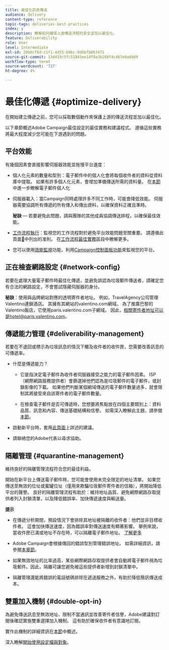 ```yaml
---
title: 最佳化訊息傳送
audience: delivery
content-type: reference
topic-tags: deliveries-best-practices
index: y
description: 瞭解如何確保上游傳送流程的安全並加以最佳化。
feature: Deliverability
role: User
level: Intermediate
exl-id: 28b0cf6d-c1f1-4d55-b9bc-0d6bfb063471
source-git-commit: 13d419c5fc51845ee14f8a3b288f4c467e0a60d9
workflow-type: tm+mt
source-wordcount: '727'
ht-degree: 4%

---
```


# 最佳化傳遞 {#optimize-delivery}

在開始建立傳遞之前，您可以採取數個動作來保護上游的傳送流程並加以最佳化。

以下章節概述Adobe Campaign最佳設定的最佳實務和建議程式。 遵循這些實務將最大程度減少您可能在下游遇到的問題。

## 平台效能

有幾個因素會直接影響伺服器效能並拖慢平台速度：

* 個人化元素的數量和型別：電子郵件中的個人化會將每個收件者的資料從資料庫中提取。 如果有許多個人化元素，會增加準備傳送所需的資料量。  在[本節](../../designing/using/personalization.md)中進一步瞭解電子郵件個人化

* 伺服器載入：當Campaign同時處理許多不同工作時，可能會降低效能。 伺服器需要協調所有傳遞的所有傳入和傳出資料，以確保資料正確且準時。

  **秘訣** — 若要避免此問題，請與團隊的其他成員協調傳送排程，以確保最佳效能。

* [工作流程執行](../../automating/using/about-workflow-execution.md)：監視您的工作流程對於避免平台效能問題至關重要。 請遵循此頁面[&#128279;](../../automating/using/monitoring-workflow-execution.md)中列出的准則。 在[工作流程最佳實務](../../automating/using/best-practices-workflows.md)區段中瞭解更多。

* 您可以使用[效能監視](https://experienceleague.adobe.com/docs/control-panel/using/performance-monitoring/about-performance-monitoring.html?lang=zh-Hant)功能，利用[Campaign控制面板功能](https://experienceleague.adobe.com/docs/control-panel/using/discover-control-panel/key-features.html?lang=zh-Hant)來監視您的平台。

## 正在檢查網路設定 {#network-config}

若要在處理大量電子郵件時最佳化傳遞，並避免誤認為垃圾郵件傳送者，請確定您有合法的網路設定，不會嘗試隱藏伺服器的身分。

**秘訣**：使用與品牌網站對應的透明寄件者地址。 例如，TravelAgency公司管理Valentino連鎖酒店。 其擁有其網站的valentino.com網域。 為了推廣巴黎的Valentino飯店，它使用paris.valentino.com子網域。 因此，相關寄件者地址可以是hotel@paris.valentino.com。

## 傳遞能力管理 {#deliverability-management}

若要在不退回或標示為垃圾訊息的情況下觸及收件者的收件匣，您需要改善訊息的可傳遞率。

* 什麼是傳遞能力？

   * 它是指決定電子郵件為收件者伺服器接受之能力的電子郵件因素。 ISP （網際網路服務提供者）會篩選掉他們認為是垃圾郵件的電子郵件，或封鎖影像的下載。 如果他們判斷某個網域傳送的電子郵件數量過多，就會限制其將接受來自該寄件者的電子郵件數量。

   * 在檢查電子郵件是否可傳遞時，您想要將焦點放在四個主要類別上：資料品質、訊息和內容、傳送基礎結構和信譽。 如需深入瞭解此主題，請參閱[本節](../../sending/using/about-deliverability.md)。

* 啟動新平台時，套用[此頁面](https://experienceleague.adobe.com/docs/deliverability-learn/deliverability-best-practice-guide/transition-process/switching-email-platforms.html?lang=zh-Hant#transition-process)上詳述的建議。

* 請聯絡您的Adobe代表以尋求協助。

## 隔離管理 {#quarantine-management}

維持良好的隔離管理流程符合您的最佳利益。

開始在新平台上傳送電子郵件時，您可能會使用未完全限定的地址清單。 如果您傳送至無效的位址或蜜罐位址（僅用來欺騙垃圾郵件寄件者的信箱），將開始降低平台的聲譽。 良好的隔離管理流程有助於：維持地址品質、避免網際網路存取提供者列入封鎖清單，以及降低錯誤率、加快傳遞速度與輸送量。

**提示**

* 在傳遞分析期間，預設情況下會排除其地址被隔離的收件者：他們並非目標收件者。 這會加快傳送速度，因為錯誤率對傳送速度有顯著影響。 舉例來說，當收件匣已滿或地址不存在時，可以隔離電子郵件地址。 [了解更多](../../sending/using/understanding-quarantine-management.md#identifying-quarantined-addresses)

* Adobe Campaign會根據傳回的錯誤型別管理錯誤地址。 如需詳細資訊，請參閱[本章節](../../sending/using/understanding-quarantine-management.md)。

* 如果無效地址的比率過高，某些網際網路存取提供者會自動將電子郵件視為垃圾郵件。因此，隔離可讓您避免被這些提供者新增到封鎖清單中。

* 隔離管理還能將錯誤的電話號碼排除在遞送服務之外，有助於降低簡訊傳送成本。

## 雙重加入機制 {#double-opt-in}

為避免傳送訊息至無效地址、限制不當通訊並改善寄件者信譽，Adobe建議對訂閱後確認實施雙重選擇加入機制。 這有助於確保收件者有意識地訂閱。

實作此機制的詳細資訊在[本節](../../audiences/using/about-opt-in-and-opt-out-in-campaign.md)中概述。

深入瞭解[開始使用設定檔與對象](../../audiences/using/get-started-profiles-and-audiences.md)。
